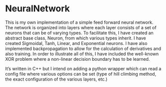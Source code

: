 # NeuralNetwork
This is my own implementation of a simple feed forward neural network. The network is organized into layers where each layer consists of a set of neurons that can be of varying types. To facilitate this, I have created an abstract base class, Neuron, from which various types inherit. I have created Sigmoidal, Tanh, Linear, and Exponential neurons. I have also implemented backpropagation to allow for the calculation of derivatives and also training. In order to illustrate all of this, I have included the well-known XOR problem where a non-linear decision boundary has to be learned.

It’s written in C++ but I intend on adding a python wrapper which can read a config file where various options can be set (type of hill climbing method, the exact configuration of the various layers, etc.)

